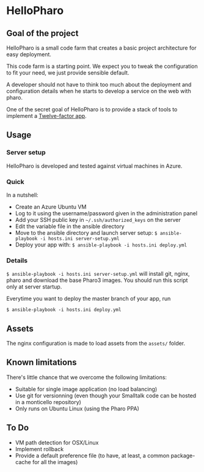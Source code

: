 # HelloPharo

## Goal of the project

HelloPharo is a small code farm that creates a basic project architecture
for easy deployment.

This code farm is a starting point. We expect you to tweak the configuration to
fit your need, we just provide sensible default.

A developer should not have to think too much about the deployment and configuration
details when he starts to develop a service on the web with pharo.

One of the secret goal of HelloPharo is to provide a stack of tools to implement a
[Twelve-factor app](http://12factor.net/).

## Usage

### Server setup

HelloPharo is developed and tested against virtual machines in Azure.

### Quick

In a nutshell:

* Create an Azure Ubuntu VM
* Log to it using the username/password given in the administration panel
* Add your SSH public key in `~/.ssh/authorized_keys` on the server
* Edit the variable file in the ansible directory
* Move to the ansible directory and launch server setup: `$ ansible-playbook -i hosts.ini server-setup.yml`
* Deploy your app with: `$ ansible-playbook -i hosts.ini deploy.yml`


### Details

`$ ansible-playbook -i hosts.ini server-setup.yml` will install git, nginx, pharo and
download the base Pharo3 images. You should run this script only at server startup.

Everytime you want to deploy the master branch of your app, run

    $ ansible-playbook -i hosts.ini deploy.yml


## Assets

The nginx configuration is made to load assets from the `assets/` folder.

## Known limitations

There's little chance that we overcome the following limitations:

- Suitable for single image application (no load balancing)
- Use git for versionning (even though your Smalltalk code can be hosted in
  a monticello repository)
- Only runs on Ubuntu Linux (using the Pharo PPA)

## To Do

- VM path detection for OSX/Linux
- Implement rollback
- Provide a default preference file (to have, at least, a common package-cache
  for all the images)
